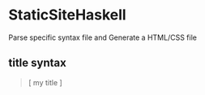 # StaticSiteHaskell
Parse specific syntax file and Generate a HTML/CSS file

 title syntax
 ------------
 > [ my title ]


